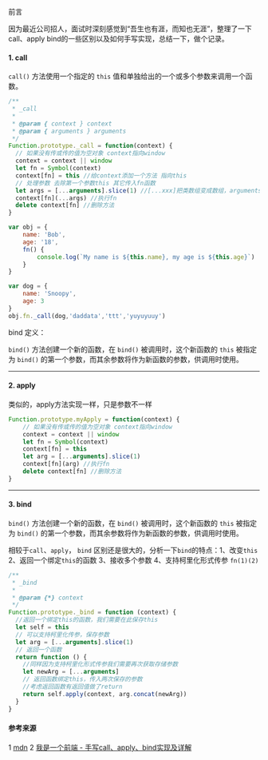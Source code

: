 前言

因为最近公司招人，面试时深刻感觉到“吾生也有涯，而知也无涯”，整理了一下call、apply bind的一些区别以及如何手写实现，总结一下，做个记录。

#### 1. call 

`call()` 方法使用一个指定的 `this` 值和单独给出的一个或多个参数来调用一个函数。

[^注意]: ：该方法的语法和作用与 [`apply()`](https://developer.mozilla.org/zh-CN/docs/Web/JavaScript/Reference/Global_Objects/Function/apply) 方法类似，只有一个区别，就是 `call()` 方法接受的是**一个参数列表**，而 `apply()` 方法接受的是**一个包含多个参数的数组**。

```javascript
/**
 * _call
 *
 * @param { context } context
 * @param { arguments } arguments
 */
Function.prototype._call = function(context) {
  // 如果没有传或传的值为空对象 context指向window
  context = context || window
  let fn = Symbol(context)
  context[fn] = this //给context添加一个方法 指向this
  // 处理参数 去除第一个参数this 其它传入fn函数
  let args = [...arguments].slice(1) //[...xxx]把类数组变成数组，arguments为啥不是数组自行搜索 slice返回一个新数组
  context[fn](...args) //执行fn
  delete context[fn] //删除方法
}

var obj = {
    name: 'Bob',
    age: '18',
    fn() {
        console.log(`My name is ${this.name}, my age is ${this.age}`)
    }
}

var dog = {
    name: 'Snoopy',
    age: 3
}
obj.fn._call(dog,'daddata','ttt','yuyuyuuy')
```



bind 定义：

`bind()` 方法创建一个新的函数，在 `bind()` 被调用时，这个新函数的 `this` 被指定为 `bind()` 的第一个参数，而其余参数将作为新函数的参数，供调用时使用。

------

#### 2. apply

类似的，apply方法实现一样，只是参数不一样

```javascript
Function.prototype.myApply = function(context) {
    // 如果没有传或传的值为空对象 context指向window
    context = context || window
    let fn = Symbol(context)
    context[fn] = this 
    let arg = [...arguments].slice(1) 
    context[fn](arg) //执行fn
    delete context[fn] //删除方法
}
```

------

#### 3. bind

`bind()` 方法创建一个新的函数，在 `bind()` 被调用时，这个新函数的 `this` 被指定为 `bind()` 的第一个参数，而其余参数将作为新函数的参数，供调用时使用。

相较于`call`、`apply`， `bind` 区别还是很大的，分析一下`bind`的特点：1、改变`this` 2、返回一个绑定`this`的函数 3、接收多个参数 4、支持柯里化形式传参 `fn(1)(2)`

[^注意]: bind 方法与 call、apply 最大的不同就是前者返回一个**绑定上下文**的**函数**，而后两者是**直接执行**了一个**函数**

```javascript
/**
 * _bind
 *
 * @param {*} context
 */
Function.prototype._bind = function (context) {
  //返回一个绑定this的函数，我们需要在此保存this
  let self = this
  // 可以支持柯里化传参，保存参数
  let arg = [...arguments].slice(1)
  // 返回一个函数
  return function () {
    //同样因为支持柯里化形式传参我们需要再次获取存储参数
    let newArg = [...arguments]
    // 返回函数绑定this，传入两次保存的参数
    //考虑返回函数有返回值做了return
    return self.apply(context, arg.concat(newArg))
  }
}
```

#### 参考来源

1 [mdn](https://developer.mozilla.org/zh-CN/docs/Web/JavaScript)
2 [ 我是一个前端 - 手写call、apply、bind实现及详解 ](https://juejin.cn/post/6844903773979033614)

